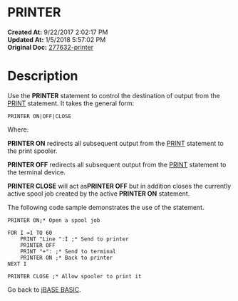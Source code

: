 # PRINTER

**Created At:** 9/22/2017 2:02:17 PM  
**Updated At:** 1/5/2018 5:57:02 PM  
**Original Doc:** [277632-printer](https://docs.jbase.com/36868-jbase-basic/277632-printer)  


# Description

Use the **PRINTER** statement to control the destination of output from the [PRINT](./../print) statement. It takes the general form:

```
PRINTER ON|OFF|CLOSE
```

Where:

**PRINTER ON** redirects all subsequent output from the [PRINT](./../print) statement to the print spooler.

**PRINTER OFF** redirects all subsequent output from the [PRINT](./../print) statement to the terminal device.

**PRINTER CLOSE** will act as**PRINTER OFF** but in addition closes the currently active spool job created by the active **PRINTER ON** statement.

The following code sample demonstrates the use of the statement.

```
PRINTER ON;* Open a spool job

FOR I =1 TO 60
    PRINT "Line ":I ;* Send to printer
    PRINTER OFF
    PRINT "+": ;* Send to terminal
    PRINTER ON ;* Back to printer
NEXT I

PRINTER CLOSE ;* Allow spooler to print it
```



Go back to [jBASE BASIC](./../jbase-basic-programmers-reference-guide).
